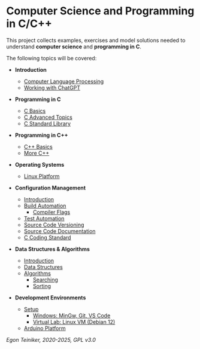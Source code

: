 # Computer Science and Programming in C/C++

This project collects examples, exercises and model solutions needed to understand 
**computer science** and **programming in C**.

The following topics will be covered:

* **Introduction**
    * [Computer Language Processing](introduction/language_processing)
    * [Working with ChatGPT](introduction/chatgpt/README.md)
      
* **Programming in C**
    * [C Basics](programming-c/c-basics)         
    * [C Advanced Topics](programming-c/c-advanced/)   
    * [C Standard Library](programming-c/c-std-lib)

* **Programming in C++**
   * [C++ Basics](programming-c++/)
   * [More C++](https://github.com/teiniker/teiniker-lectures-softwaredesign-cpp)

* **Operating Systems**
    * [Linux Platform](linux)

* **Configuration Management**
   * [Introduction](configuration-management)
   * [Build Automation](configuration-management/building)
        * [Compiler Flags](configuration-management/building/compiler-flags/)
   * [Test Automation](configuration-management/testing)
   * [Source Code Versioning](configuration-management/versioning)
   * [Source Code Documentation](configuration-management/documentation/doxygen)
   * [C Coding Standard](configuration-management/coding-standard)
   
* **Data Structures & Algorithms**
   * [Introduction](datastructures%2Balgorithms/introduction) 
   * [Data Structures](datastructures%2Balgorithms/datastructures)
   * [Algorithms](datastructures%2Balgorithms/algorithms)
      * [Searching](datastructures%2Balgorithms/algorithms/searching/) 
      * [Sorting](datastructures%2Balgorithms/algorithms/sorting)
      
* **Development Environments**
    * [Setup](introduction/setup/)
      * [Windows: MinGw, Git, VS Code](introduction/setup/Environment-Windows.md)
      * [Virtual Lab: Linux VM (Debian 12)](introduction/setup/Environment-Linux.md)
    * [Arduino Platform](https://github.com/teiniker/teiniker-lectures-arduino)

*Egon Teiniker, 2020-2025, GPL v3.0*         
